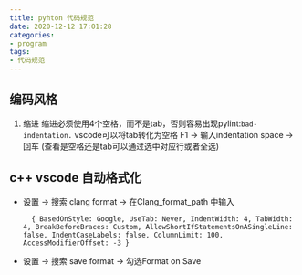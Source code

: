 ```yaml
---
title: pyhton 代码规范
date: 2020-12-12 17:01:28
categories:
- program
tags:
- 代码规范
---
```



## 编码风格
1. 缩进
    缩进必须使用4个空格，而不是tab，否则容易出现pylint:`bad-indentation.`
    vscode可以将tab转化为空格
    F1 -> 输入indentation space -> 回车  (查看是空格还是tab可以通过选中对应行或者全选)

## c++  vscode 自动格式化
- 设置 -> 搜索 clang format -> 在Clang_format_path 中输入
     
        { BasedOnStyle: Google, UseTab: Never, IndentWidth: 4, TabWidth: 4, BreakBeforeBraces: Custom, AllowShortIfStatementsOnASingleLine: false, IndentCaseLabels: false, ColumnLimit: 100, AccessModifierOffset: -3 }
- 设置 -> 搜索 save format -> 勾选Format on Save

